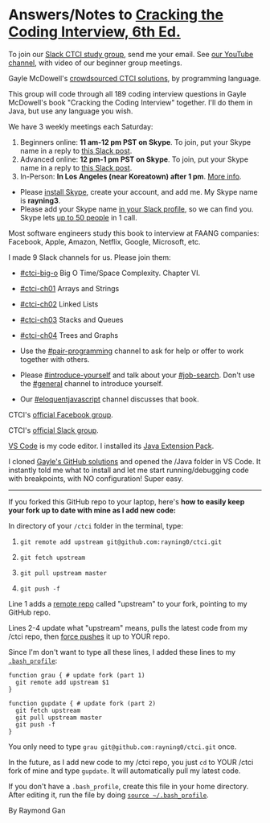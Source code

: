 # Answers/Notes to [Cracking the Coding Interview, 6th Ed.](http://www.crackingthecodinginterview.com)

To join our [Slack CTCI study group](https://linkedin-jr-engineers.slack.com), send me your email.
See [our YouTube channel](https://www.youtube.com/channel/UCXd8p77ZB0sQbtk6mDyeqkw/about), with video of our beginner group meetings.

Gayle McDowell's [crowdsourced CTCI solutions](https://github.com/careercup/CtCI-6th-Edition), by programming language.

This group will code through all 189 coding interview questions in Gayle McDowell's book "Cracking the Coding Interview" together. I'll do them in Java, but use any language you wish.

We have 3 weekly meetings each Saturday:

1. Beginners online: **11 am-12 pm PST on Skype**. To join, put your Skype name in a reply to [this Slack post](https://linkedin-jr-engineers.slack.com/archives/CDDPLUHQC/p1563394392120100).
2. Advanced online: **12 pm-1 pm PST on Skype**. To join, put your Skype name in a reply to [this Slack post](https://linkedin-jr-engineers.slack.com/archives/CDDPLUHQC/p1563394416120600).
3. In-Person: **In Los Angeles (near Koreatown) after 1 pm**. [More info](https://linkedin-jr-engineers.slack.com/archives/CDDPLUHQC/p1563390429113700).

- Please [install Skype](https://www.skype.com/en/get-skype/), create your account, and add me. My Skype name is **rayning3**.
- Please add your Skype name [in your Slack profile](https://get.slack.help/hc/en-us/articles/204092246-Edit-your-profile), so we can find you. Skype lets [up to 50 people](https://blogs.skype.com/news/2019/04/04/call-up-to-50-people-at-once-with-skype) in 1 call.

Most software engineers study this book to interview at FAANG companies: Facebook, Apple, Amazon, Netflix, Google, Microsoft, etc.

I made 9 Slack channels for us. Please join them:

- [#ctci-big-o](https://linkedin-jr-engineers.slack.com/messages/CKTPDEEN6/) Big O Time/Space Complexity. Chapter VI.
- [#ctci-ch01](https://linkedin-jr-engineers.slack.com/messages/CL7AFTC6A/) Arrays and Strings
- [#ctci-ch02](https://linkedin-jr-engineers.slack.com/messages/CL930575L/) Linked Lists
- [#ctci-ch03](https://linkedin-jr-engineers.slack.com/messages/CL930EVPY/) Stacks and Queues
- [#ctci-ch04](https://linkedin-jr-engineers.slack.com/messages/CL0HVSS49/) Trees and Graphs

- Use the [#pair-programming](https://linkedin-jr-engineers.slack.com/messages/CL6UDFVSR/) channel to ask for help or offer to work together with others.
- Please [#introduce-yourself](https://linkedin-jr-engineers.slack.com/messages/CDG6ZSWMU/) and talk about your [#job-search](https://linkedin-jr-engineers.slack.com/messages/CDE3RK8QY/). Don't use the [#general](https://linkedin-jr-engineers.slack.com/messages/CDDPLUHQC/) channel to introduce yourself.
- Our [#eloquentjavascript](https://linkedin-jr-engineers.slack.com/messages/CDD6ZFLTS/) channel discusses that book.

CTCI's [official Facebook group](https://www.facebook.com/groups/ctciofficial/).

CTCI's [official Slack group](https://crackinginterview.slack.com).

[VS Code](https://code.visualstudio.com/docs/languages/java) is my code editor. I installed its [Java Extension Pack](https://marketplace.visualstudio.com/items?itemName=vscjava.vscode-java-pack).

I cloned [Gayle's GitHub solutions](https://github.com/careercup/CtCI-6th-Edition) and opened the /Java folder in VS Code. It instantly told me what to install and let me start running/debugging code with breakpoints, with NO configuration! Super easy.

---

If you forked this GitHub repo to your laptop, here's **how to easily keep your fork up to date with mine as I add new code:**

In directory of your `/ctci` folder in the terminal, type:

1. `git remote add upstream git@github.com:rayning0/ctci.git`

2. `git fetch upstream`
3. `git pull upstream master`
4. `git push -f`

Line 1 adds a [remote repo](https://git-scm.com/book/en/v2/Git-Basics-Working-with-Remotes) called "upstream" to your fork, pointing to my GitHub repo.

Lines 2-4 update what "upstream" means, pulls the latest code from my /ctci repo, then [force pushes](https://evilmartians.com/chronicles/git-push---force-and-how-to-deal-with-it) it up to YOUR repo.

Since I'm don't want to type all these lines, I added these lines to my [`.bash_profile`](https://natelandau.com/my-mac-osx-bash_profile/):

```
function grau { # update fork (part 1)
  git remote add upstream $1
}

function gupdate { # update fork (part 2)
  git fetch upstream
  git pull upstream master
  git push -f
}
```

You only need to type `grau git@github.com:rayning0/ctci.git` once.

In the future, as I add new code to my /ctci repo, you just `cd` to YOUR /ctci fork of mine and type `gupdate`. It will automatically pull my latest code.

If you don't have a `.bash_profile`, create this file in your home directory. After editing it, run the file by doing [`source ~/.bash_profile`](https://stackoverflow.com/questions/4608187/how-to-reload-bash-profile-from-the-command-line).

By Raymond Gan
